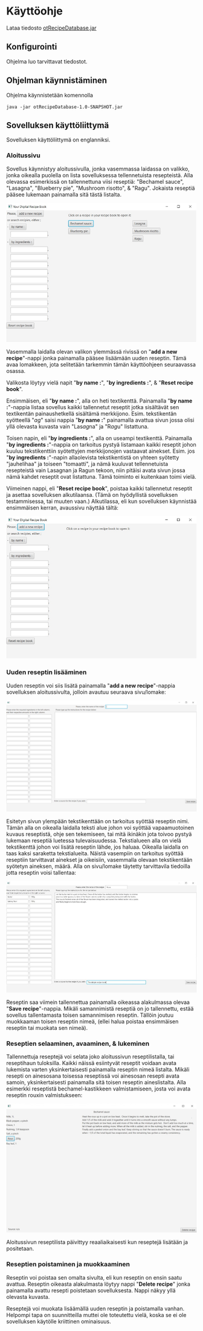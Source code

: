 # Käyttöohje

Lataa tiedosto [otRecipeDatabase.jar](https://github.com/jrhel/ot-harjoitustyo/releases)


## Konfigurointi

Ohjelma luo tarvittavat tiedostot.


## Ohjelman käynnistäminen

Ohjelma käynnistetään komennolla 

```
java -jar otRecipeDatabase-1.0-SNAPSHOT.jar
```


## Sovelluksen käyttöliittymä

Sovelluksen käyttöliittymä on englanniksi.


### Aloitussivu

Sovellus käynnistyy aloitussivulla, jonka vasemmassa laidassa on valikko, jonka oikealla puolella on lista sovelluksessa tellennetuista resepteistä. Alla olevassa esimerkissä on tallennettuna viisi reseptiä: "Bechamel sauce", "Lasagna", "Blueberry pie", "Mushroom risotto", & "Ragu". Jokaista reseptiä pääsee lukemaan painamalla sitä tästä listalta.

<img src="https://github.com/jrhel/ot-harjoitustyo/blob/master/dokumentaatio/illustrations/Alustettu%20aloitusnakyma.jpg">

Vasemmalla laidalla olevan valikon ylemmässä rivissä on "**add a new recipe**"-nappi jonka painamalla pääsee lisäämään uuden reseptin. Tämä avaa lomakkeen, jota selitetään tarkemmin tämän käyttöohjeen seuraavassa osassa. 

Valikosta löytyy vielä napit "**by name :**", "**by ingredients :**", & "**Reset recipe book**". 

Ensimmäisen, eli "**by name :**", alla on heti textikenttä. Painamalla "**by name :**"-nappia listaa sovellus kaikki tallennetut reseptit jotka sisältävät sen textikentän painaushetkellä sisältämä merkkijono. Esim. tekstikentän syötteellä "*ag*" saisi nappia "**by name :**" painamalla avattua sivun jossa olisi yllä olevasta kuvasta vain "Las*ag*na" ja "R*ag*u" listattuna.

Toisen napin, eli "**by ingredients :**", alla on useampi textikenttä. Painamalla "**by ingredients :**"-nappia on tarkoitus pystyä listamaan kaikki reseptit johon kuuluu tekstikenttiin syötettyjen merkkijonojen vastaavat ainekset. Esim. jos "**by ingredients :**"-napin allaolevista tekstikentistä on yhteen syötetty "jauhelihaa" ja toiseen "tomaatti", ja nämä kuuluvat tellennetuista resepteistä vain Lasagnan ja Ragun tekoon, niin pitäisi avata sivun jossa nämä kahdet reseptit ovat listattuna. Tämä toiminto ei kuitenkaan toimi vielä.

Viimeinen nappi, eli "**Reset recipe book**", poistaa kaikki tallennetut reseptit ja asettaa sovelluksen alkutilaansa. (Tämä on hyödyllistä sovelluksen testammisessa, tai muuten vaan.) Alkutilassa, eli kun sovelluksen käynnistää ensimmäisen kerran, avaussivu näyttää tältä:

<img src="https://github.com/jrhel/ot-harjoitustyo/blob/master/dokumentaatio/illustrations/Tyhja%20avausnakyma.jpg">


### Uuden reseptin lisääminen

Uuden reseptin voi siis lisätä painamalla "**add a new recipe**"-nappia sovelluksen aloitussivulta, jolloin avautuu seuraava sivu/lomake:

<img src="https://github.com/jrhel/ot-harjoitustyo/blob/master/dokumentaatio/illustrations/New%20recipeForm.png">

Esitetyn sivun ylempään tekstikenttään on tarkoitus syöttää reseptin nimi. Tämän alla on oikealla laidalla teksti alue johon voi syöttää vapaamuotoinen kuvaus reseptistä, ohje sen tekemiseen, tai mitä ikinäkin jota toivoo pystyä lukemaan reseptiä luetessa tulevaisuudessa. Tekstialueen alla on vielä tekstikenttä johon voi lisätä reseptin lähde, jos haluaa. Oikealla laidalla on taas kaksi saraketta tekstialueita. Näistä vasempiin on tarkoitus syöttää reseptiin tarvittavat ainekset ja oikeisiin, vasemmalla olevaan tekstikentään syötetyn aineksen, määrä. Alla on sivu/lomake täytetty tarvittavila tiedoilla jotta reseptin voisi tallentaa:

<img src="https://github.com/jrhel/ot-harjoitustyo/blob/master/dokumentaatio/illustrations/roux%20recipe.jpg">

Reseptin saa viimein tallennettua painamalla oikeassa alakulmassa olevaa "**Save recipe**"-nappia. Mikäli samannimistä reseptiä on jo tallennettu, estää sovellus tallentamasta toisen samannimisen reseptin. Tällöin joutuu muokkaaman toisen reseptin nimeä, (ellei halua  poistaa ensimmäisen reseptin tai muokata sen nimeä).

### Reseptien selaaminen, avaaminen, & lukeminen

Tallennettuja reseptejä voi selata joko aloitussivun reseptilistalla, tai reseptihaun tuloksilla. Kaikki näissä esiintyvät reseptit voidaan avata lukemista varten yksinkertaisesti painamalla reseptin nimeä listalta. Mikäli resepti on ainesosana toisessa reseptissä voi ainesosan resepti avata samoin, yksinkertaisesti painamalla sitä toisen reseptin aineslistalta. Alla esimerkki reseptistä bechamel-kastikkeen valmistamiseen, josta voi avata reseptin rouxin valmistukseen:

<img src="https://github.com/jrhel/ot-harjoitustyo/blob/master/dokumentaatio/illustrations/bechamel.jpg">

Aloitussivun reseptilista päivittyy reaaliaikaisesti kun reseptejä lisätään ja positetaan.


### Reseptien poistaminen ja muokkaaminen

Reseptin voi poistaa sen omalta sivulta, eli kun reseptin on ensin saatu avattua. Reseptin oikeasta alakulmasta löytyy nappi "**Delete recipe**" jonka painamalla avattu resepti poistetaan sovelluksesta. Nappi näkyy yllä olevasta kuvasta.

Reseptejä voi muokata lisäämällä uuden reseptin ja poistamalla vanhan. Helpompi tapa on suunnitteilla muttei ole toteutettu vielä, koska se ei ole sovelluksen käytölle kriittinen ominaisuus.

